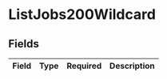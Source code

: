 # ListJobs200Wildcard


## Fields

| Field       | Type        | Required    | Description |
| ----------- | ----------- | ----------- | ----------- |